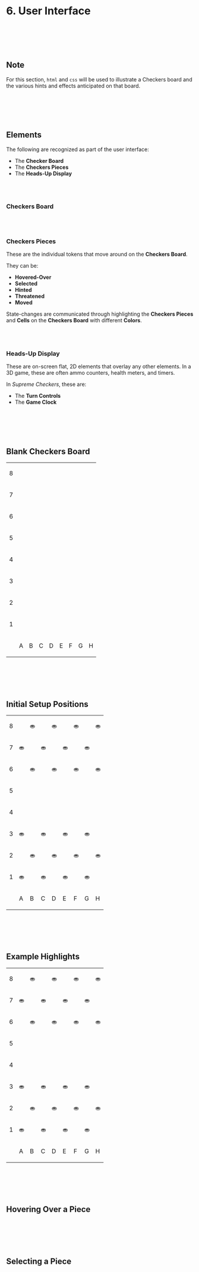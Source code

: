 # 6. User Interface

<link href="checkers.css" rel="stylesheet"></link>




<br><br><br><br>

## Note
For this section, `html` and `css` will be used to illustrate a Checkers board and the various hints and effects anticipated on that board.




<br><br><br><br>

## Elements

The following are recognized as part of the user interface:
- The **Checker Board**
- The **Checkers Pieces**
- The **Heads-Up Display**


<br><br>

### Checkers Board


<br><br>

### Checkers Pieces
These are the individual tokens that move around on the **Checkers Board**.

They can be:
- **Hovered-Over**
- **Selected**
- **Hinted**
- **Threatened**
- **Moved**

State-changes are communicated through highlighting the **Checkers Pieces** and **Cells** on the **Checkers Board** with different **Colors**.


<br><br>

### Heads-Up Display
These are on-screen flat, 2D elements that overlay any other elements. In a 3D game, these are often ammo counters, health meters, and timers.

In *Supreme Checkers*, these are:
- The **Turn Controls**
- The **Game Clock**




<br><br><br><br>

## Blank Checkers Board

<div class="board_page_insert">
    <div class="board_scaler">
        <table class="board" cellpadding="0" cellspacing="0">
            <tr>
                <td ><p class="letter">8</p></td>
                <td></td>
                <td></td>
                <td></td>
                <td></td>
                <td></td>
                <td></td>
                <td></td>
                <td></td>
            </tr>
            <tr>
                <td><p class="letter">7</p></td>
                <td></td>
                <td></td>
                <td></td>
                <td></td>
                <td></td>
                <td></td>
                <td></td>
                <td></td>
            </tr>
            <tr>
                <td><p class="letter">6</p></td>
                <td></td>
                <td></td>
                <td></td>
                <td></td>
                <td></td>
                <td></td>
                <td></td>
                <td></td>
            </tr>
            <tr>
                <td><p class="letter">5</p></td>
                <td></td>
                <td></td>
                <td></td>
                <td></td>
                <td></td>
                <td></td>
                <td></td>
                <td></td>
            </tr>
            <tr>
                <td><p class="letter">4</p></td>
                <td></td>
                <td></td>
                <td></td>
                <td></td>
                <td></td>
                <td></td>
                <td></td>
                <td></td>
            </tr>
            <tr>
                <td><p class="letter">3</p></td>
                <td></td>
                <td></td>
                <td></td>
                <td></td>
                <td></td>
                <td></td>
                <td></td>
                <td></td>
            </tr>
            <tr>
                <td><p class="letter">2</p></td>
                <td></td>
                <td></td>
                <td></td>
                <td></td>
                <td></td>
                <td></td>
                <td></td>
                <td></td>
            </tr>
            <tr>
                <td><p class="letter">1</p></td>
                <td></td>
                <td></td>
                <td></td>
                <td></td>
                <td></td>
                <td></td>
                <td></td>
                <td></td>
            </tr>
            <tr>
                <td></td>
                <td><p class="letter">A</p></td>
                <td><p class="letter">B</p></td>
                <td><p class="letter">C</p></td>
                <td><p class="letter">D</p></td>
                <td><p class="letter">E</p></td>
                <td><p class="letter">F</p></td>
                <td><p class="letter">G</p></td>
                <td><p class="letter">H</p></td>
            </tr>
        </table>
    </div>
</div>




<br><br><br><br>

## Initial Setup Positions


<div class="board_page_insert">
    <div class="board_scaler">
        <table class="board" cellpadding="0" cellspacing="0">
            <tr>
                <td ><p class="letter">8</p></td>
                <td></td>
                <td><p class="black">&#9922;</p></td>
                <td></td>
                <td><p class="black">&#9922;</p></td>
                <td></td>
                <td><p class="black">&#9922;</p></td>
                <td></td>
                <td><p class="black">&#9922;</p></td>
            </tr>
            <tr>
                <td><p class="letter">7</p></td>
                <td><p class="black">&#9922;</p></td>
                <td></td>
                <td><p class="black">&#9922;</p></td>
                <td></td>
                <td><p><p class="black">&#9922;</p></td>
                <td></td>
                <td><p><p class="black">&#9922;</p></td>
                <td></td>
            </tr>
            <tr>
                <td><p class="letter">6</p></td>
                <td></td>
                <td><p class="black">&#9922;</p></td>
                <td></td>
                <td><p class="black">&#9922;</p></td>
                <td></td>
                <td><p class="black">&#9922;</p></td>
                <td></td>
                <td><p class="black">&#9922;</p></td>
            </tr>
            <tr>
                <td><p class="letter">5</p></td>
                <td></td>
                <td></td>
                <td></td>
                <td></td>
                <td></td>
                <td></td>
                <td></td>
                <td></td>
            </tr>
            <tr>
                <td><p class="letter">4</p></td>
                <td></td>
                <td></td>
                <td></td>
                <td></td>
                <td></td>
                <td></td>
                <td></td>
                <td></td>
            </tr>
            <tr>
                <td><p class="letter">3</p></td>
                <td><p class="white">&#9922;</p></td>
                <td></td>
                <td><p class="white">&#9922;</p></td>
                <td></td>
                <td><p class="white">&#9922;</p></td>
                <td></td>
                <td><p class="white">&#9922;</p></td>
                <td></td>
            </tr>
            <tr>
                <td><p class="letter">2</p></td>
                <td></td>
                <td><p class="white">&#9922;</p></td>
                <td></td>
                <td><p class="white">&#9922;</p></td>
                <td></td>
                <td><p class="white">&#9922;</p></td>
                <td></td>
                <td><p class="white">&#9922;</p></td>
            </tr>
            <tr>
                <td><p class="letter">1</p></td>
                <td><p class="white">&#9922;</p></td>
                <td></td>
                <td><p class="white">&#9922;</p></td>
                <td></td>
                <td><p class="white">&#9922;</p></td>
                <td></td>
                <td><p class="white">&#9922;</p></td>
                <td></td>
            </tr>
            <tr>
                <td></td>
                <td><p class="letter">A</p></td>
                <td><p class="letter">B</p></td>
                <td><p class="letter">C</p></td>
                <td><p class="letter">D</p></td>
                <td><p class="letter">E</p></td>
                <td><p class="letter">F</p></td>
                <td><p class="letter">G</p></td>
                <td><p class="letter">H</p></td>
            </tr>
        </table>
    </div>
</div>





<br><br><br><br>

## Example Highlights

<div class="board_page_insert">
    <div class="board_scaler">
        <table class="board" cellpadding="0" cellspacing="0">
            <tr>
                <td ><p class="letter">8</p></td>
                <td></td>
                <td><p class="black threatened">&#9922;</p></td>
                <td></td>
                <td class="selected"><p class="black selected">&#9922;</p></td>
                <td></td>
                <td><p class="black hovered">&#9922;</p></td>
                <td></td>
                <td><p class="black">&#9922;</p></td>
            </tr>
            <tr>
                <td><p class="letter">7</p></td>
                <td><p class="black">&#9922;</p></td>
                <td></td>
                <td><p class="black selected">&#9922;</p></td>
                <td></td>
                <td class="threatened"><p><p class="black">&#9922;</p></td>
                <td></td>
                <td><p><p class="black">&#9922;</p></td>
                <td></td>
            </tr>
            <tr>
                <td><p class="letter">6</p></td>
                <td></td>
                <td><p class="black">&#9922;</p></td>
                <td></td>
                <td><p class="black">&#9922;</p></td>
                <td></td>
                <td><p class="black">&#9922;</p></td>
                <td></td>
                <td><p class="black">&#9922;</p></td>
            </tr>
            <tr>
                <td><p class="letter">5</p></td>
                <td class="hovered"></td>
                <td></td>
                <td></td>
                <td></td>
                <td></td>
                <td></td>
                <td></td>
                <td></td>
            </tr>
            <tr>
                <td><p class="letter">4</p></td>
                <td></td>
                <td class="selected"></td>
                <td></td>
                <td></td>
                <td class="threatened"></td>
                <td></td>
                <td></td>
                <td></td>
            </tr>
            <tr>
                <td><p class="letter">3</p></td>
                <td><p class="white">&#9922;</p></td>
                <td></td>
                <td><p class="white">&#9922;</p></td>
                <td></td>
                <td><p class="white">&#9922;</p></td>
                <td></td>
                <td><p class="white">&#9922;</p></td>
                <td></td>
            </tr>
            <tr>
                <td><p class="letter">2</p></td>
                <td></td>
                <td><p class="white">&#9922;</p></td>
                <td></td>
                <td><p class="white">&#9922;</p></td>
                <td></td>
                <td><p class="white selected">&#9922;</p></td>
                <td></td>
                <td><p class="white">&#9922;</p></td>
            </tr>
            <tr>
                <td><p class="letter">1</p></td>
                <td><p class="white threatened">&#9922;</p></td>
                <td></td>
                <td><p class="white">&#9922;</p></td>
                <td></td>
                <td><p class="white">&#9922;</p></td>
                <td></td>
                <td><p class="white hovered">&#9922;</p></td>
                <td></td>
            </tr>
            <tr>
                <td></td>
                <td><p class="letter">A</p></td>
                <td><p class="letter">B</p></td>
                <td><p class="letter">C</p></td>
                <td><p class="letter">D</p></td>
                <td><p class="letter">E</p></td>
                <td><p class="letter">F</p></td>
                <td><p class="letter">G</p></td>
                <td><p class="letter">H</p></td>
            </tr>
        </table>
    </div>
</div>




<br><br><br><br>

## Hovering Over a Piece




<br><br><br><br>

## Selecting a Piece







